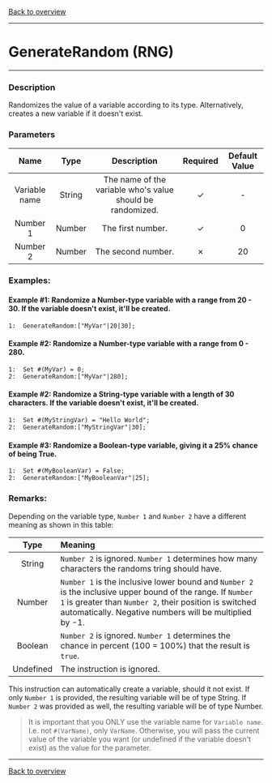 [Back to overview](index.md)

---
# GenerateRandom (RNG)
---
### Description
Randomizes the value of a variable according to its type. Alternatively, creates a new variable if it doesn't exist.

### Parameters

|Name|Type|Description|Required|Default Value|
|:---:|:---:|:---:|:---:|:---:|
|Variable name|String|The name of the variable who's value should be randomized.|✓|-|
|Number 1|Number|The first number.|✓|0|
|Number 2|Number|The second number.|✗|20|

### Examples:
#### Example #1: Randomize a Number-type variable with a range from 20 - 30. If the variable doesn't exist, it'll be created.
```
1:  GenerateRandom:["MyVar"|20|30];
```

#### Example #2: Randomize a Number-type variable with a range from 0 - 280.
```
1:  Set #(MyVar) = 0;
2:  GenerateRandom:["MyVar"|280];
```

#### Example #2: Randomize a String-type variable with a length of 30 characters. If the variable doesn't exist, it'll be created.
```
1:  Set #(MyStringVar) = "Hello World";
2:  GenerateRandom:["MyStringVar"|30];
```

#### Example #3: Randomize a Boolean-type variable, giving it a 25% chance of being True.
```
1:  Set #(MyBooleanVar) = False;
2:  GenerateRandom:["MyBooleanVar"|25];
```

### Remarks:
Depending on the variable type, `Number 1` and `Number 2` have a different meaning as shown in this table:

|Type|Meaning|
|:---:|:---|
|String|`Number 2` is ignored. `Number 1` determines how many characters the randoms tring should have.|
|Number|`Number 1` is the inclusive lower bound and `Number 2` is the inclusive upper bound of the range. If `Number 1` is greater than `Number 2`, their position is switched automatically. Negative numbers will be multiplied by -1.|
|Boolean|`Number 2` is ignored. `Number 1` determines the chance in percent (100 = 100%) that the result is `true`.|
|Undefined|The instruction is ignored.|

This instruction can automatically create a variable, should it not exist. If only `Number 1` is provided, the resulting variable will be of type String. If `Number 2` was provided as well, the resulting variable will be of type Number.

> It is important that you ONLY use the variable name for `Variable name`.  
> I.e. not `#(VarName)`, only `VarName`. Otherwise, you will pass the current value of the variable you want (or undefined if the variable doesn't exist) as the value for the parameter.

---
[Back to overview](index.md)